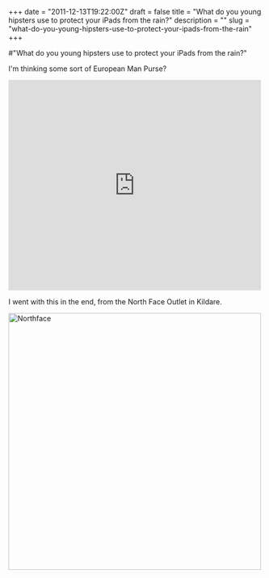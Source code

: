 +++
date = "2011-12-13T19:22:00Z"
draft = false
title = "What do you young hipsters use to protect your iPads from the rain?"
description = ""
slug = "what-do-you-young-hipsters-use-to-protect-your-ipads-from-the-rain"
+++

#"What do you young hipsters use to protect your iPads from the rain?"


 <p>I'm thinking some sort of European Man Purse?</p>
<p><iframe src="http://www.youtube.com/embed/DlN2G0ytanY?wmode=transparent" allowfullscreen frameborder="0" height="417" width="500"></iframe></p>
<p>I went with this in the end, from the North Face Outlet in Kildare.</p>
<p><div class='p_embed p_image_embed'>
<a href="http://getfile0.posterous.com/getfile/files.posterous.com/temp-2011-12-13/dDvmfleBzyJgucDeDEBlglEawlsbivyBBapABiJhhpmiAmAABqwEkGonkzBh/northface.png.scaled1000.png"><img alt="Northface" height="509" src="http://getfile8.posterous.com/getfile/files.posterous.com/temp-2011-12-13/dDvmfleBzyJgucDeDEBlglEawlsbivyBBapABiJhhpmiAmAABqwEkGonkzBh/northface.png.scaled500.png" width="500" /></a>
</div>
</p>
 